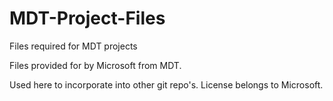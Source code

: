 # MDT-Project-Files
Files required for MDT projects

Files provided for by Microsoft from MDT.

Used here to incorporate into other git repo's. License belongs to Microsoft.